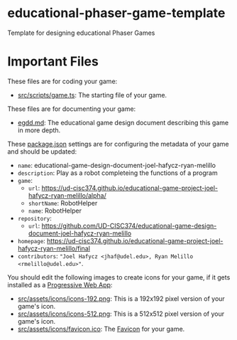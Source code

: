 # educational-phaser-game-template

Template for designing educational Phaser Games

# Important Files

These files are for coding your game:

* [src/scripts/game.ts](src/scripts/game.ts): The starting file of your game.

These files are for documenting your game:
 
* [egdd.md](egdd.md): The educational game design document describing this game in more depth.

These [package.json](package.json) settings are for configuring the metadata of your game and should be updated:

* `name`: educational-game-design-document-joel-hafycz-ryan-melillo
* `description`: Play as a robot completeing the functions of a program
* `game`:
    * `url`: https://ud-cisc374.github.io/educational-game-project-joel-hafycz-ryan-melillo/alpha/
    * `shortName`: RobotHelper
    * `name`: RobotHelper
* `repository`:
    * `url`: https://github.com/UD-CISC374/educational-game-design-document-joel-hafycz-ryan-melillo
* `homepage`: https://ud-cisc374.github.io/educational-game-project-joel-hafycz-ryan-melillo/final
* `contributors`: `"Joel Hafycz <jhaf@udel.edu>, Ryan Melillo <rmelillo@udel.edu>"`.

You should edit the following images to create icons for your game, if it gets installed as a [Progressive Web App](https://medium.com/@amberleyjohanna/seriously-though-what-is-a-progressive-web-app-56130600a093):

* [src/assets/icons/icons-192.png](src/assets/icons/icons-192.png): This is a 192x192 pixel version of your game's icon.
* [src/assets/icons/icons-512.png](src/assets/icons/icons-512.png): This is a 512x512 pixel version of your game's icon.
* [src/assets/icons/favicon.ico](src/assets/icons/favicon.ico): The [Favicon](https://en.wikipedia.org/wiki/Favicon) for your game.
